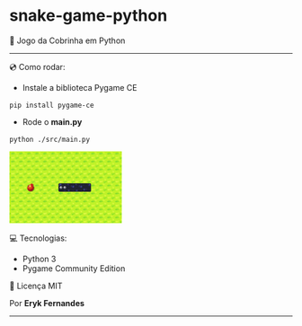 # snake-game-python

🐍 Jogo da Cobrinha em Python

---

💿 Como rodar:

- Instale a biblioteca Pygame CE

```
pip install pygame-ce
```

- Rode o <strong>main.py</strong>

```
python ./src/main.py
```

<img src="assets/sprites/game_image.png" width="200" alt="snake-game-photo">

💻 Tecnologias:
- Python 3
- Pygame Community Edition

📄 Licença MIT

Por <strong>Eryk Fernandes</strong>

---